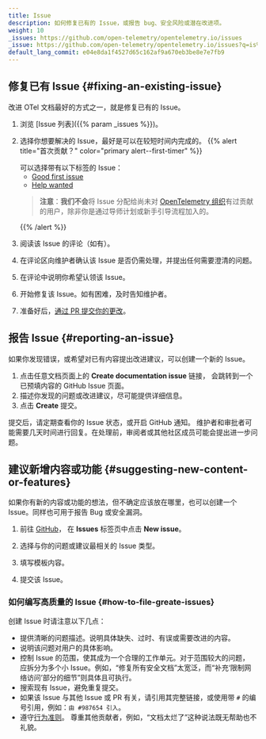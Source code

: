 ```yaml
---
title: Issue
description: 如何修复已有的 Issue，或报告 bug、安全风险或潜在改进项。
weight: 10
_issues: https://github.com/open-telemetry/opentelemetry.io/issues
_issue: https://github.com/open-telemetry/opentelemetry.io/issues?q=is%3Aissue+is%3Aopen+sort%3Aupdated-desc+label%3A
default_lang_commit: e04e8da1f4527d65c162af9a670eb3be8e7e7fb9
---
```


<style>
  /* 强制列表项紧凑显示 */
  li > p {
    margin-bottom: 0;
  }

  /* “首次贡献”提示的样式 */
  .alert--first-timer {
    margin: 0.5rem 0 !important;

    > blockquote {
      margin-top: 1rem;
      margin-bottom: 0;
      border-left-color: var(--bs-warning);
      background-color: var(--bs-danger-bg-subtle);
      > *:last-child {
        margin-bottom: 0;
      }
    }
  }
</style>

## 修复已有 Issue {#fixing-an-existing-issue}

改进 OTel 文档最好的方式之一，就是修复已有的 Issue。

1. 浏览 [Issue 列表]({{% param _issues %}})。

2. 选择你想要解决的 Issue，最好是可以在较短时间内完成的。<a name="first-issue"></a>
   {{% alert title="首次贡献？" color="primary alert--first-timer" %}}

   可以选择带有以下标签的 Issue：

   - [Good first issue](<{{% param _issue %}}%22good+first+issue%22>)
   - [Help wanted](<{{% param _issue %}}%3A%22help+wanted%22>)

   > **注意**：**我们不会**将 Issue 分配给尚未对
   > [OpenTelemetry 组织][org]有过贡献的用户，除非你是通过导师计划或新手引导流程加入的。
   >
   > [org]: https://github.com/open-telemetry

   {{% /alert %}}

3. 阅读该 Issue 的评论（如有）。

4. 在评论区向维护者确认该 Issue 是否仍需处理，并提出任何需要澄清的问题。

5. 在评论中说明你希望认领该 Issue。

6. 开始修复该 Issue。如有困难，及时告知维护者。

7. 准备好后，[通过 PR 提交你的更改](../pull-requests)。

## 报告 Issue {#reporting-an-issue}

如果你发现错误，或希望对已有内容提出改进建议，可以创建一个新的 Issue。

1. 点击任意文档页面上的 **Create documentation issue** 链接，
   会跳转到一个已预填内容的 GitHub Issue 页面。
2. 描述你发现的问题或改进建议，尽可能提供详细信息。
3. 点击 **Create** 提交。

提交后，请定期查看你的 Issue 状态，或开启 GitHub 通知。
维护者和审批者可能需要几天时间进行回复。在处理前，审阅者或其他社区成员可能会提出进一步问题。

## 建议新增内容或功能 {#suggesting-new-content-or-features}

如果你有新的内容或功能的想法，但不确定应该放在哪里，也可以创建一个 Issue。同样也可用于报告 Bug 或安全漏洞。

1. 前往 [GitHub](https://github.com/open-telemetry/opentelemetry.io/issues/new/)，
   在 **Issues** 标签页中点击 **New issue**。

2. 选择与你的问题或建议最相关的 Issue 类型。

3. 填写模板内容。

4. 提交该 Issue。

### 如何编写高质量的 Issue {#how-to-file-greate-issues}

创建 Issue 时请注意以下几点：

- 提供清晰的问题描述。说明具体缺失、过时、有误或需要改进的内容。
- 说明该问题对用户的具体影响。
- 控制 Issue 的范围，使其成为一个合理的工作单元。对于范围较大的问题，
  应拆分为多个小 Issue。例如，“修复所有安全文档”太宽泛，而“补充‘限制网络访问’部分的细节”则具体且可执行。
- 搜索现有 Issue，避免重复提交。
- 如果该 Issue 与其他 Issue 或 PR 有关，请引用其完整链接，或使用带 `#` 的编号引用，例如：`由 #987654 引入`。
- 遵守[行为准则](https://github.com/open-telemetry/community/blob/main/code-of-conduct.md)。
  尊重其他贡献者，例如，“文档太烂了”这种说法既无帮助也不礼貌。
